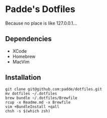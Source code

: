 # Padde's Dotfiles

Because no place is like 127.0.0.1...

## Dependencies

* XCode
* Homebrew
* MacVim

## Installation

    git clone git@github.com:padde/dotfiles.git
    mv dotfiles ~/.dotfiles
    brew bundle ~/.dotfiles/Brewfile
    rcup -x Readme.md -x Brewfile
    vim +BundleInstall +qall
    chsh -s $(which zsh)

